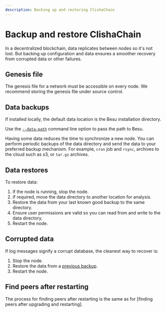 ```yaml
---
description: Backing up and restoring ClishaChain
---
```


# Backup and restore ClishaChain

In a decentralized blockchain, data replicates between nodes so it's not lost. But backing up
configuration and data ensures a smoother recovery from corrupted data or other failures.

## Genesis file

The genesis file for a network must be accessible on every node. We recommend storing the genesis
file under source control.

## Data backups

If installed locally, the default data location is the Besu installation directory.

 Use the
[`--data-path`](../reference/cli/options.md#data-path) command line option to pass the path
to Besu.


Having some data reduces the time to synchronize a new node. You can perform periodic backups of
the data directory and send the data to your preferred backup mechanism. For example, `cron` job and
`rsync`, archives to the cloud such as s3, or `tar.gz` archives.

## Data restores

To restore data:

1. If the node is running, stop the node.
1. If required, move the data directory to another location for analysis.
1. Restore the data from your last known good backup to the same directory.
1. Ensure user permissions are valid so you can read from and write to the data directory.
1. Restart the node.

## Corrupted data

If log messages signify a corrupt database, the cleanest way to recover is:

1. Stop the node.
1. Restore the data from a [previous backup](#data-backups).
1. Restart the node.

## Find peers after restarting

The process for finding peers after restarting is the same as for
[finding peers after upgrading and restarting].

<!-- Links -->

